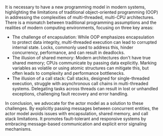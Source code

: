 It is necessary to have a new programming model in modern systems, highlighting the limitations of traditional object-oriented programming (OOP) in addressing the complexities of multi-threaded, multi-CPU architectures. There is a mismatch between traditional programming assumptions and the realities of modern computing environments, focusing on three key areas:
- The challenge of encapsulation: While OOP emphasizes encapsulation to protect data integrity, multi-threaded execution can lead to corrupted internal state. Locks, commonly used to address this, hinder concurrency, performance, and can result in deadlocks.
- The illusion of shared memory: Modern architectures don't have true shared memory; CPUs communicate by passing data explicitly. Marking variables as volatile or using atomic structures can mitigate this, but often leads to complexity and performance bottlenecks.
- The illusion of a call stack: Call stacks, designed for single-threaded execution, struggle with asynchronous call chains in multi-threaded systems. Delegating tasks across threads can result in lost or unhandled exceptions, challenging fault recovery and error handling.

In conclusion, we advocate for the actor model as a solution to these challenges. By explicitly passing messages between concurrent entities, the actor model avoids issues with encapsulation, shared memory, and call stack limitations. It promotes fault-tolerant and responsive systems by embracing message-based communication and explicit error signaling mechanisms.